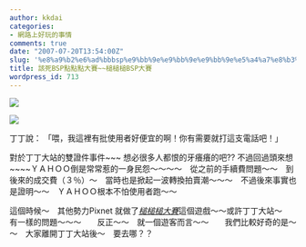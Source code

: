 ```yaml
---
author: kkdai
categories:
- 網路上好玩的事情
comments: true
date: "2007-07-20T13:54:00Z"
slug: '%e8%a9%b2%e6%ad%bbbsp%e9%bb%9e%e9%bb%9e%e9%bb%9e%e5%a4%a7%e8%b3%bd%e6%a7%8c%e6%a7%8c%e6%a7%8cbsp%e5%a4%a7%e8%b3%bd'
title: 該死BSP點點點大賽~~槌槌槌BSP大賽
wordpress_id: 713
---
```


[![](http://www.pixnet.net/images/paste.gif)](http://www.pixnet.net/event/OrzBloggers)

![](http://farm2.static.flickr.com/1398/827760352_d847f3aca1.jpg)

丁丁說： 「喂，我這裡有批使用者好便宜的啊！你有需要就打這支電話吧！」


<!--more-->
 

對於丁丁大站的雙證件事件~~~ 想必很多人都恨的牙癢癢的吧?? 不過回過頭來想~~~~ＹＡＨＯＯ倒是常常惹的一身民怨～～～～　從之前的手續費問題～～　到後來的成交費（３％）～　當時也是掀起一波轉換拍賣潮～～～　不過後來事實也是證明～～　ＹＡＨＯＯ根本不怕使用者跑～～

這個時候～　其他勢力Pixnet 就做了[_槌槌槌大賽_](http://www.pixnet.net/event/OrzBloggers/game.php)這個遊戲～～或許丁丁大站～　有一樣的問題～～～　　反正～～　就一個遊客而言～～　　我們比較好奇的是～～　大家離開丁丁大站後～　要去哪？？
